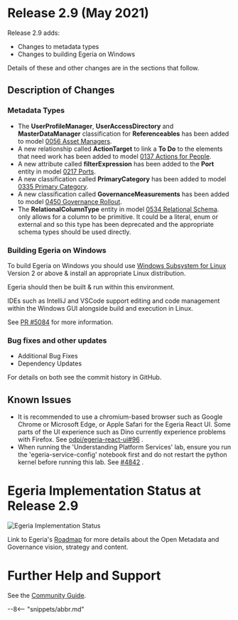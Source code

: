 <!-- SPDX-License-Identifier: CC-BY-4.0 -->
<!-- Copyright Contributors to the Egeria project. -->

# Release 2.9 (May 2021)

Release 2.9 adds:
* Changes to metadata types
* Changes to building Egeria on Windows

Details of these and other changes are in the sections that follow.

## Description of Changes

### Metadata Types

* The **UserProfileManager**, **UserAccessDirectory** and **MasterDataManager** classification for **Referenceables** has been added
to model [0056 Asset Managers](/egeria-docs/types/0/0056-Asset-Managers).
* A new relationship called **ActionTarget** to link a **To Do** to the elements that need work has been added
to model [0137 Actions for People](/egeria-docs/types/1/0137-Actions).
* A new attribute called **filterExpression** has been added to the **Port** entity in
model [0217 Ports](/egeria-docs/types/2/0217-Ports).
* A new classification called **PrimaryCategory** has been added to
model [0335 Primary Category](/egeria-docs/types/3/0335-Primary-Category).
* A new classification called **GovernanceMeasurements** has been added to
model [0450 Governance Rollout](/egeria-docs/types/4/0450-Governance-Rollout).
* The **RelationalColumnType** entity in
model [0534 Relational Schema](/egeria-docs/types/5/0534-Relational-Schemas.md).
only allows for a column to be primitive. It could be a literal, enum or external and so this type has been deprecated
and the appropriate schema types should be used directly.

### Building Egeria on Windows

To build Egeria on Windows you should use [Windows Subsystem for Linux](https://docs.microsoft.com/en-us/windows/wsl/) Version 2 or above & install an 
appropriate Linux distribution.

Egeria should then be built & run within this environment. 

IDEs such as IntelliJ and VSCode support editing and code management within the Windows GUI alongside build and execution in Linux.

See [PR #5084](https://github.com/odpi/egeria/pull/5084) for more information.

### Bug fixes and other updates
* Additional Bug Fixes
* Dependency Updates

For details on both see the commit history in GitHub.

## Known Issues

* It is recommended to use a chromium-based browser such as Google Chrome or Microsoft Edge, or Apple Safari for the Egeria React UI. Some parts of the UI experience such as Dino currently experience problems with Firefox. See [odpi/egeria-react-ui#96](https://github.com/odpi/egeria-react-ui/issues/96) .
* When running the 'Understanding Platform Services' lab, ensure you run the 'egeria-service-config' notebook first and do not restart the python kernel before running this lab. See [#4842](https://github.com/odpi/egeria/issues/4842) .

# Egeria Implementation Status at Release 2.9

![Egeria Implementation Status](functional-organization-showing-implementation-status-for-2.9.png)

Link to Egeria's [Roadmap](../roadmap) for more details about the
Open Metadata and Governance vision, strategy and content.


# Further Help and Support

See the [Community Guide](/egeria-docs/guides/community).

--8<-- "snippets/abbr.md"
